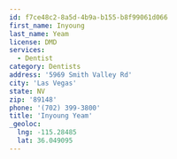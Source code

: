 ```yaml
---
id: f7ce48c2-8a5d-4b9a-b155-b8f99061d066
first_name: Inyoung
last_name: Yeam
license: DMD
services:
  - Dentist
category: Dentists
address: '5969 Smith Valley Rd'
city: 'Las Vegas'
state: NV
zip: '89148'
phone: '(702) 399-3800'
title: 'Inyoung Yeam'
_geoloc:
  lng: -115.28485
  lat: 36.049095
---
```

